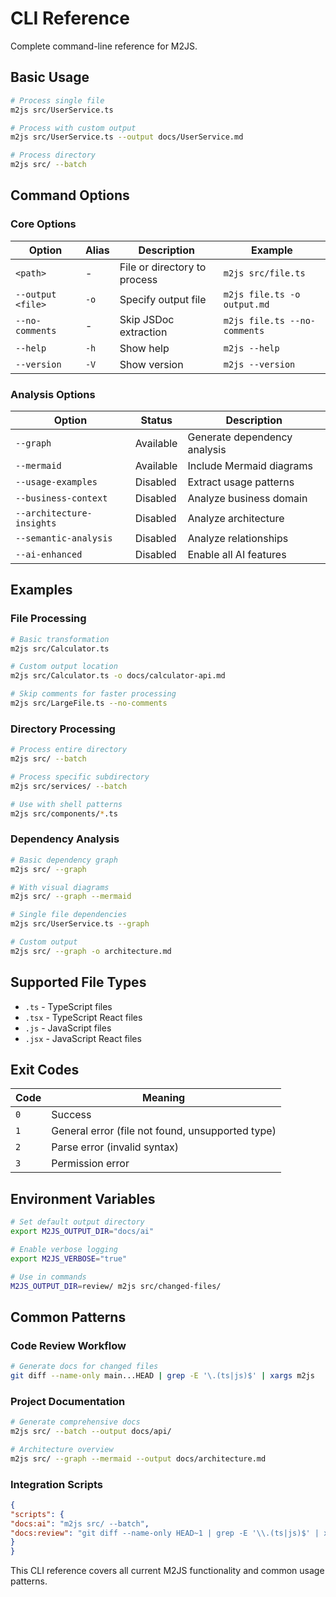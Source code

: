 # CLI Reference

Complete command-line reference for M2JS.

## Basic Usage

```bash
# Process single file
m2js src/UserService.ts

# Process with custom output
m2js src/UserService.ts --output docs/UserService.md

# Process directory
m2js src/ --batch
```

## Command Options

### Core Options

| Option | Alias | Description | Example |
|--------|-------|-------------|---------|
| `<path>` | - | File or directory to process | `m2js src/file.ts` |
| `--output <file>` | `-o` | Specify output file | `m2js file.ts -o output.md` |
| `--no-comments` | - | Skip JSDoc extraction | `m2js file.ts --no-comments` |
| `--help` | `-h` | Show help | `m2js --help` |
| `--version` | `-V` | Show version | `m2js --version` |

### Analysis Options

| Option | Status | Description |
|--------|--------|-------------|
| `--graph` | Available | Generate dependency analysis |
| `--mermaid` | Available | Include Mermaid diagrams |
| `--usage-examples` | Disabled | Extract usage patterns |
| `--business-context` | Disabled | Analyze business domain |
| `--architecture-insights` | Disabled | Analyze architecture |
| `--semantic-analysis` | Disabled | Analyze relationships |
| `--ai-enhanced` | Disabled | Enable all AI features |

## Examples

### File Processing

```bash
# Basic transformation
m2js src/Calculator.ts

# Custom output location
m2js src/Calculator.ts -o docs/calculator-api.md

# Skip comments for faster processing
m2js src/LargeFile.ts --no-comments
```

### Directory Processing

```bash
# Process entire directory
m2js src/ --batch

# Process specific subdirectory
m2js src/services/ --batch

# Use with shell patterns
m2js src/components/*.ts
```

### Dependency Analysis

```bash
# Basic dependency graph
m2js src/ --graph

# With visual diagrams
m2js src/ --graph --mermaid

# Single file dependencies
m2js src/UserService.ts --graph

# Custom output
m2js src/ --graph -o architecture.md
```

## Supported File Types

- `.ts` - TypeScript files
- `.tsx` - TypeScript React files
- `.js` - JavaScript files
- `.jsx` - JavaScript React files

## Exit Codes

| Code | Meaning |
|------|---------|
| `0` | Success |
| `1` | General error (file not found, unsupported type) |
| `2` | Parse error (invalid syntax) |
| `3` | Permission error |

## Environment Variables

```bash
# Set default output directory
export M2JS_OUTPUT_DIR="docs/ai"

# Enable verbose logging
export M2JS_VERBOSE="true"

# Use in commands
M2JS_OUTPUT_DIR=review/ m2js src/changed-files/
```

## Common Patterns

### Code Review Workflow

```bash
# Generate docs for changed files
git diff --name-only main...HEAD | grep -E '\.(ts|js)$' | xargs m2js
```

### Project Documentation

```bash
# Generate comprehensive docs
m2js src/ --batch --output docs/api/

# Architecture overview
m2js src/ --graph --mermaid --output docs/architecture.md
```

### Integration Scripts

```json
{
"scripts": {
"docs:ai": "m2js src/ --batch",
"docs:review": "git diff --name-only HEAD~1 | grep -E '\\.(ts|js)$' | xargs m2js"
}
}
```

This CLI reference covers all current M2JS functionality and common usage patterns.